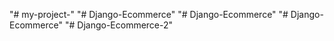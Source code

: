 "# my-project-" 
"# Django-Ecommerce" 
"# Django-Ecommerce" 
"# Django-Ecommerce" 
"# Django-Ecommerce-2" 

